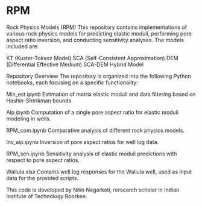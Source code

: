 # RPM

Rock Physics Models (RPM)
This repository contains implementations of various rock physics models for predicting elastic moduli, performing pore aspect ratio inversion, and conducting sensitivity analyses. The models included are:

KT (Kuster-Toksoz Model)
SCA (Self-Consistent Approximation)
DEM (Differential Effective Medium)
SCA-DEM Hybrid Model

Repository Overview
The repository is organized into the following Python notebooks, each focusing on a specific functionality:

Min_est.ipynb
Estimation of matrix elastic moduli and data filtering based on Hashin-Shtrikman bounds.

Alp.ipynb
Computation of a single pore aspect ratio for elastic moduli modeling in wells.

RPM_com.ipynb
Comparative analysis of different rock physics models.

Inv_alp.ipynb
Inversion of pore aspect ratios for well log data.

RPM_sen.ipynb
Sensitivity analysis of elastic moduli predictions with respect to pore aspect ratios.

Wallula.xlsx
Contains well log responses for the Wallula well, used as input data for the provided scripts.

This code is developed by Nitin Nagarkoti, rersearch scholar in Indian Institute of Technology Roorkee.
